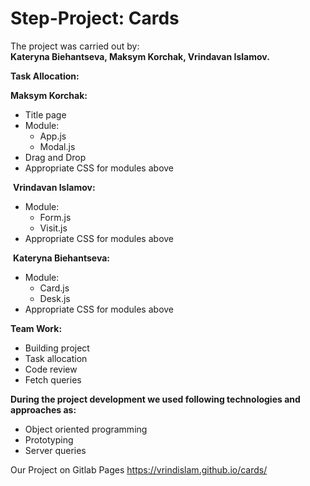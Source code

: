 # Step-Project: Cards
The project was carried out by:<br/>
**Kateryna Biehantseva, Maksym Korchak, Vrindavan Islamov.**

**Task Allocation:**


**Maksym Korchak:**
​
- Title page
- Module:
  - App.js
  - Modal.js
- Drag and Drop
- Appropriate CSS for modules above

​
**Vrindavan Islamov:**
​
- Module:
  - Form.js
  - Visit.js
- Appropriate CSS for modules above

​
**Kateryna Biehantseva:**

- Module:
  - Card.js
  - Desk.js
- Appropriate CSS for modules above
​

**Team Work:**

- Building project
- Task allocation
- Code review
- Fetch queries
​

**During the project development we used following technologies and approaches as:**
- Object oriented programming
- Prototyping
- Server queries


Our Project on Gitlab Pages <https://vrindislam.github.io/cards/>
